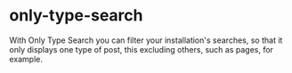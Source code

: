 # only-type-search
With Only Type Search you can filter your installation's searches, so that it only displays one type of post, this excluding others, such as pages, for example.
